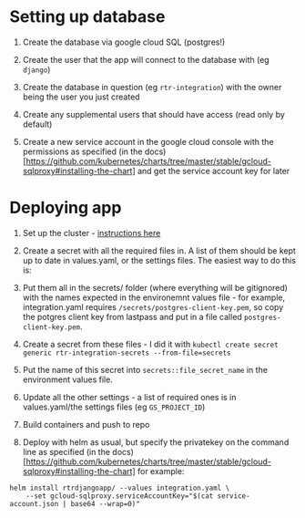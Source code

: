 # Setting up database

1. Create the database via google cloud SQL (postgres!)

2. Create the user that the app will connect to the database with (eg `django`)

3. Create the database in question (eg `rtr-integration`) with the owner being
the user you just created

4. Create any supplemental users that should have access (read only by default)

5. Create a new service account in the google cloud console with the permissions
as specified (in the docs)[https://github.com/kubernetes/charts/tree/master/stable/gcloud-sqlproxy#installing-the-chart]
and get the service account key for later

# Deploying app

1. Set up the cluster - [instructions here](https://code.zoetrope.io/zconnect/helm-deployment-start)

2. Create a secret with all the required files in. A list of them should be kept
up to date in values.yaml, or the settings files. The easiest way to do this is:

 1. Put them all in the secrets/ folder (where everything will be gitignored)
 with the names expected in the environemnt values file - for example,
 integration.yaml requires `/secrets/postgres-client-key.pem`, so copy the
 potgres client key from lastpass and put in a file called
 `postgres-client-key.pem`.

 2. Create a secret from these files - I did it with `kubectl create secret generic rtr-integration-secrets --from-file=secrets`

 3. Put the name of this secret into `secrets::file_secret_name` in the
 environment values file.

3. Update all the other settings - a list of required ones is in values.yaml/the
settings files (eg `GS_PROJECT_ID`)

4. Build containers and push to repo

5. Deploy with helm as usual, but specify the privatekey on the command line as
specified (in the docs)[https://github.com/kubernetes/charts/tree/master/stable/gcloud-sqlproxy#installing-the-chart]
for example:

```shell
helm install rtrdjangoapp/ --values integration.yaml \
    --set gcloud-sqlproxy.serviceAccountKey="$(cat service-account.json | base64 --wrap=0)"
```

